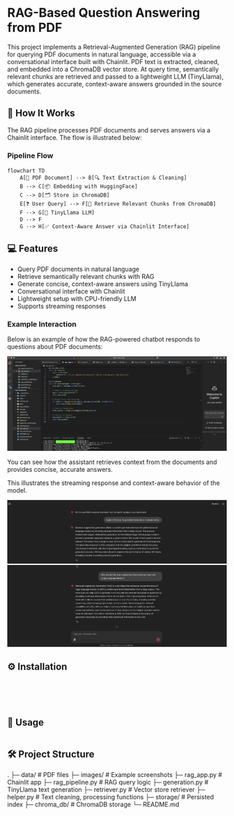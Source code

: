 # RAG-Based Question Answering from PDF

This project implements a Retrieval-Augmented Generation (RAG) pipeline for querying PDF documents in natural language, accessible via a conversational interface built with Chainlit. PDF text is extracted, cleaned, and embedded into a ChromaDB vector store. At query time, semantically relevant chunks are retrieved and passed to a lightweight LLM (TinyLlama), which generates accurate, context-aware answers grounded in the source documents.

## 🔄 How It Works

The RAG pipeline processes PDF documents and serves answers via a Chainlit interface. The flow is illustrated below:

### Pipeline Flow

```mermaid
flowchart TD
    A[📄 PDF Document] --> B[🔍 Text Extraction & Cleaning]
    B --> C[📦 Embedding with HuggingFace]
    C --> D[🗂️ Store in ChromaDB]
    E[❓ User Query] --> F[🔎 Retrieve Relevant Chunks from ChromaDB]
    F --> G[🤖 TinyLlama LLM]
    D --> F
    G --> H[✅ Context-Aware Answer via Chainlit Interface]
```

## 💻 Features

- Query PDF documents in natural language
- Retrieve semantically relevant chunks with RAG
- Generate concise, context-aware answers using TinyLlama
- Conversational interface with Chainlit
- Lightweight setup with CPU-friendly LLM
- Supports streaming responses


### Example Interaction

Below is an example of how the RAG-powered chatbot responds to questions about PDF documents:

![](images/Run.png)

You can see how the assistant retrieves context from the documents and provides concise, accurate answers.

This illustrates the streaming response and context-aware behavior of the model.

![](images/Q1.png)
![](images/Q2.png)


## ⚙️ Installation

```git clone <https://github.com/Engelbert107/RAG-Based-QA.git>
```

```cd <RAG-Based-QA>
```

```python -m venv venv
```

```source venv/bin/activate
```

```pip install -r requirements.txt
```


## 🚀 Usage

```chainlit run rag_app.py -w
```


## 🛠️ Project Structure

.
├─ data/               # PDF files
├─ images/             # Example screenshots
├─ rag_app.py          # Chainlit app
├─ rag_pipeline.py     # RAG query logic
├─ generation.py       # TinyLlama text generation
├─ retriever.py        # Vector store retriever
├─ helper.py           # Text cleaning, processing functions
├─ storage/            # Persisted index
├─ chroma_db/          # ChromaDB storage
└─ README.md

